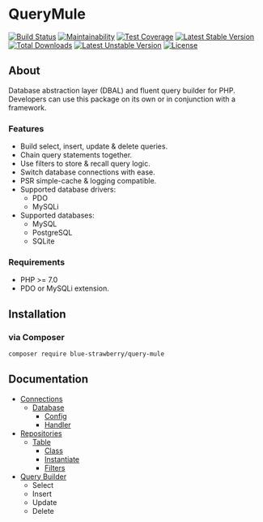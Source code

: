 # QueryMule

[![Build Status](https://travis-ci.org/blue-strawberry/query-mule.svg?branch=master)](https://travis-ci.org/blue-strawberry/query-mule)
[![Maintainability](https://api.codeclimate.com/v1/badges/407b96ee7766eb73ba22/maintainability)](https://codeclimate.com/github/blue-strawberry/query-mule/maintainability)
[![Test Coverage](https://api.codeclimate.com/v1/badges/407b96ee7766eb73ba22/test_coverage)](https://codeclimate.com/github/blue-strawberry/query-mule/test_coverage)
[![Latest Stable Version](https://poser.pugx.org/blue-strawberry/query-mule/v/stable)](https://packagist.org/packages/blue-strawberry/query-mule)
[![Total Downloads](https://poser.pugx.org/blue-strawberry/query-mule/downloads)](https://packagist.org/packages/blue-strawberry/query-mule)
[![Latest Unstable Version](https://poser.pugx.org/blue-strawberry/query-mule/v/unstable)](https://packagist.org/packages/blue-strawberry/query-mule)
[![License](https://poser.pugx.org/blue-strawberry/query-mule/license)](https://packagist.org/packages/blue-strawberry/query-mule)

## About
Database abstraction layer (DBAL) and fluent query builder for PHP. Developers can use this package on its own or in conjunction with a framework.

### Features
* Build select, insert, update & delete queries. 
* Chain query statements together.
* Use filters to store & recall query logic. 
* Switch database connections with ease.
* PSR simple-cache & logging compatible.
* Supported database drivers: 
    * PDO
    * MySQLi
* Supported databases: 
    * MySQL
    * PostgreSQL
    * SQLite

### Requirements
* PHP >= 7.0
* PDO or MySQLi extension.

## Installation

### via Composer
```bash
composer require blue-strawberry/query-mule
```

## Documentation
* [Connections](./docs/CONNECTIONS.md)
    * [Database](./docs/CONNECTIONS.md#database)
        * [Config](./docs/CONNECTIONS.md#config)
        * [Handler](./docs/CONNECTIONS.md#handler)
* [Repositories](./docs/REPOSITORIES.md)
    * [Table](./docs/REPOSITORIES.md#table)
        * [Class](./docs/REPOSITORIES.md#class)
        * [Instantiate](./docs/REPOSITORIES.md#instantiate)
        * [Filters](./docs/REPOSITORIES.md#filters)
* [Query Builder](./docs/QUERY_BUILDER.md)      
    * Select
    * Insert
    * Update
    * Delete
